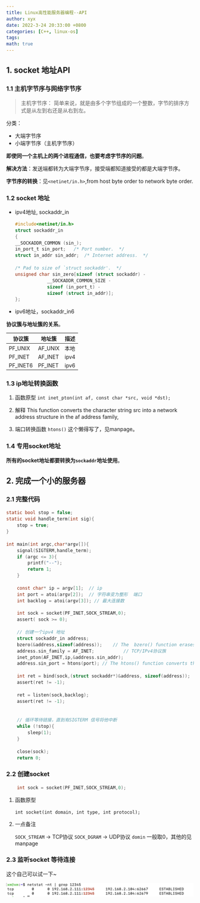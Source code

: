```yaml
---
title: Linux高性能服务器编程--API 
author: xyx
date: 2022-3-24 20:33:00 +0800
categories: [C++, linux-os]
tags: 
math: true
---
```


## 1. socket 地址API

### 1.1 主机字节序与网络字节序

> 主机字节序： 简单来说，就是由多个字节组成的一个整数，字节的排序方式是从左到右还是从右到左。

分类：

- 大端字节序
- 小端字节序（主机字节序）

**即使同一个主机上的两个进程通信，也要考虑字节序的问题**。

**解决方法**：发送端都转为大端字节序，接受端都知道接受的都是大端字节序。

**字节序的转换**：见`<netinet/in.h>`,from  host  byte order to network byte order.

### 1.2 socket 地址

- ipv4地址, sockaddr_in

    ```c
    #include<netinet/in.h>
    struct sockaddr_in
  {
    __SOCKADDR_COMMON (sin_);
    in_port_t sin_port;   /* Port number.  */
    struct in_addr sin_addr;  /* Internet address.  */

    /* Pad to size of `struct sockaddr'.  */
    unsigned char sin_zero[sizeof (struct sockaddr) -
                __SOCKADDR_COMMON_SIZE -
                sizeof (in_port_t) -
                sizeof (struct in_addr)];
    };
    ```

- ipv6地址，sockaddr_in6

**协议簇与地址簇的关系**。

|协议簇|地址簇|描述|
|-|-|-|
|PF_UNIX|AF_UNIX|本地|
|PF_INET|AF_INET|ipv4|
|PF_INET6|PF_INET|ipv6|


### 1.3 ip地址转换函数

1. 函数原型
    `int inet_pton(int af, const char *src, void *dst);`

2. 解释
     This  function  converts  the  character  string  src into a network address structure in the af address family,

3. 端口转换函数
    `htons()`  这个懒得写了，见manpage。

### 1.4 专用socket地址

**所有的socket地址都要转换为`sockaddr`地址使用**。

## 2. 完成一个小的服务器

### 2.1 完整代码

```c
static bool stop = false;
static void handle_term(int sig){
    stop = true;
}

int main(int argc,char*argv[]){
    signal(SIGTERM,handle_term);
    if (argc <= 3){
        printf("--");
        return 1;
    }

    const char* ip = argv[1];  // ip
    int port = atoi(argv[2]);  // 字符串变为整形  端口
    int backlog = atoi(argv[3]); // 最大连接数

    int sock = socket(PF_INET,SOCK_STREAM,0);
    assert( sock >= 0);

    // 创建一个ipv4 地址
    struct sockaddr_in address;
    bzero(&address,sizeof(address));    // The  bzero() function erases the data in the n bytes of the memory starting at the location pointed to by s
    address.sin_family = AF_INET;           // TCP/IPv4协议族
    inet_pton(AF_INET,ip,&address.sin_addr);
    address.sin_port = htons(port); // The htons() function converts the unsigned short integer hostshort from host byte order to network byte order.

    int ret = bind(sock,(struct sockaddr*)&address, sizeof(address));
    assert(ret != -1);

    ret = listen(sock,backlog);
    assert(ret != -1);


    // 循环等待链接，直到有SIGTERM 信号将他中断
    while (!stop){
        sleep(1);
    }

    close(sock);
    return 0;

```

### 2.2 创建socket

```c
    int sock = socket(PF_INET,SOCK_STREAM,0);
```

1. 函数原型

    `int socket(int domain, int type, int protocol);`

2. 一点备注

    `SOCK_STREAM` -> TCP协议
    `SOCK_DGRAM` -> UDP协议
    `domin` 一般取0，其他的见manpage

### 2.3 监听socket 等待连接

这个自己可以试一下~

![p13](../assets/ims/2022.03/p12.png)
